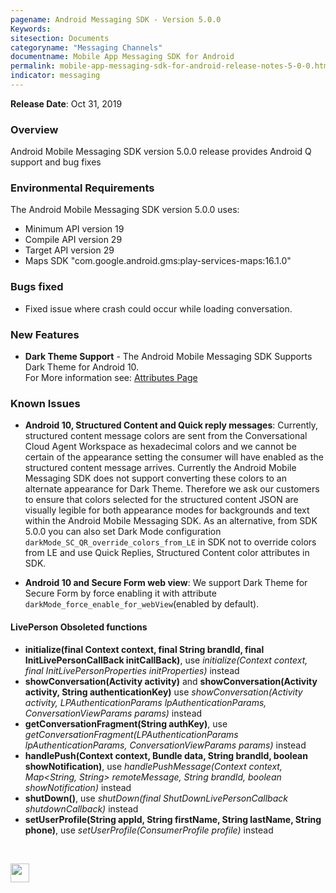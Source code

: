 ```yaml
---
pagename: Android Messaging SDK - Version 5.0.0
Keywords:
sitesection: Documents
categoryname: "Messaging Channels"
documentname: Mobile App Messaging SDK for Android
permalink: mobile-app-messaging-sdk-for-android-release-notes-5-0-0.html
indicator: messaging
---
```


**Release Date**: Oct 31, 2019 

### Overview
Android Mobile Messaging SDK version 5.0.0 release provides Android Q support and bug fixes

### Environmental Requirements
The Android Mobile Messaging SDK version 5.0.0 uses:
- Minimum API version 19
- Compile API version 29
- Target API version 29
- Maps SDK "com.google.android.gms:play-services-maps:16.1.0"

### Bugs fixed
* Fixed issue where crash could occur while loading conversation.

### New Features
* **Dark Theme Support** - The Android Mobile Messaging SDK Supports Dark Theme for Android 10.  
For More information see: [Attributes Page](https://developers.liveperson.com/mobile-app-messaging-sdk-for-android-sdk-attributes-5-0-and-above.html)

### Known Issues
* **Android 10, Structured Content and Quick reply messages**: Currently, structured content message colors are sent from the Conversational Cloud Agent Workspace as hexadecimal colors and we cannot be certain of the appearance setting the consumer will have enabled as the structured content message arrives. Currently the Android Mobile Messaging SDK does not support converting these colors to an alternate appearance for Dark Theme. Therefore we ask our customers to ensure that colors selected for the structured content JSON are visually legible for both appearance modes for backgrounds and text within the Android Mobile Messaging SDK. As an alternative, from SDK 5.0.0 you can also set Dark Mode configuration `darkMode_SC_QR_override_colors_from_LE` in SDK not to override colors from LE and use Quick Replies, Structured Content color attributes in SDK.

* **Android 10 and Secure Form web view**: We support Dark Theme for Secure Form by force enabling it with attribute `darkMode_force_enable_for_webView`(enabled by default).

#### LivePerson Obsoleted functions

* **initialize(final Context context, final String brandId, final InitLivePersonCallBack initCallBack)**, use *initialize(Context context, final InitLivePersonProperties initProperties)* instead
* **showConversation(Activity activity)** and **showConversation(Activity activity, String authenticationKey)** use *showConversation(Activity activity, LPAuthenticationParams lpAuthenticationParams, ConversationViewParams params)* instead
* **getConversationFragment(String authKey)**, use *getConversationFragment(LPAuthenticationParams lpAuthenticationParams, ConversationViewParams params)* instead
* **handlePush(Context context, Bundle data, String brandId, boolean showNotification)**, use *handlePushMessage(Context context, Map<String, String> remoteMessage, String brandId, boolean showNotification)* instead
* **shutDown()**, use *shutDown(final ShutDownLivePersonCallback shutdownCallback)* instead
* **setUserProfile(String appId, String firstName, String lastName, String phone)**, use *setUserProfile(ConsumerProfile profile)* instead

<br>
<p style="text-align: left">
<a href="mobile-app-messaging-sdk-for-android-all-release-notes.html" center><img src="/img/back-to-all-release-notes.png" style="height: 30px; width: auto;"></a></p>
